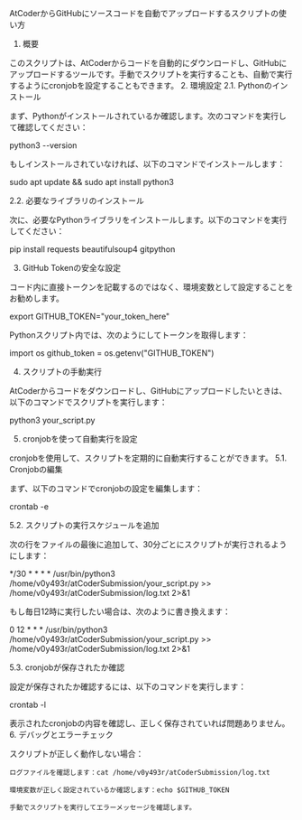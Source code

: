 AtCoderからGitHubにソースコードを自動でアップロードするスクリプトの使い方
1. 概要

このスクリプトは、AtCoderからコードを自動的にダウンロードし、GitHubにアップロードするツールです。手動でスクリプトを実行することも、自動で実行するようにcronjobを設定することもできます。
2. 環境設定
2.1. Pythonのインストール

まず、Pythonがインストールされているか確認します。次のコマンドを実行して確認してください：

python3 --version

もしインストールされていなければ、以下のコマンドでインストールします：

sudo apt update && sudo apt install python3

2.2. 必要なライブラリのインストール

次に、必要なPythonライブラリをインストールします。以下のコマンドを実行してください：

pip install requests beautifulsoup4 gitpython

3. GitHub Tokenの安全な設定

コード内に直接トークンを記載するのではなく、環境変数として設定することをお勧めします。

export GITHUB_TOKEN="your_token_here"

Pythonスクリプト内では、次のようにしてトークンを取得します：

import os
github_token = os.getenv("GITHUB_TOKEN")

4. スクリプトの手動実行

AtCoderからコードをダウンロードし、GitHubにアップロードしたいときは、以下のコマンドでスクリプトを実行します：

python3 your_script.py

5. cronjobを使って自動実行を設定

cronjobを使用して、スクリプトを定期的に自動実行することができます。
5.1. Cronjobの編集

まず、以下のコマンドでcronjobの設定を編集します：

crontab -e

5.2. スクリプトの実行スケジュールを追加

次の行をファイルの最後に追加して、30分ごとにスクリプトが実行されるようにします：

*/30 * * * * /usr/bin/python3 /home/v0y493r/atCoderSubmission/your_script.py >> /home/v0y493r/atCoderSubmission/log.txt 2>&1

もし毎日12時に実行したい場合は、次のように書き換えます：

0 12 * * * /usr/bin/python3 /home/v0y493r/atCoderSubmission/your_script.py >> /home/v0y493r/atCoderSubmission/log.txt 2>&1

5.3. cronjobが保存されたか確認

設定が保存されたか確認するには、以下のコマンドを実行します：

crontab -l

表示されたcronjobの内容を確認し、正しく保存されていれば問題ありません。
6. デバッグとエラーチェック

スクリプトが正しく動作しない場合：

    ログファイルを確認します：cat /home/v0y493r/atCoderSubmission/log.txt

    環境変数が正しく設定されているか確認します：echo $GITHUB_TOKEN

    手動でスクリプトを実行してエラーメッセージを確認します。
